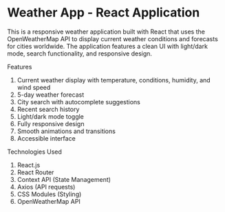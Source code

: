 # Weather App - React Application

This is a responsive weather application built with React that uses the OpenWeatherMap API to display current weather conditions and forecasts for cities worldwide. The application features a clean UI with light/dark mode, search functionality, and responsive design.

Features

1. Current weather display with temperature, conditions, humidity, and wind speed
2. 5-day weather forecast
3. City search with autocomplete suggestions
4. Recent search history
5. Light/dark mode toggle
6. Fully responsive design
7. Smooth animations and transitions
8. Accessible interface


Technologies Used

1. React.js
2. React Router
3. Context API (State Management)
4. Axios (API requests)
5. CSS Modules (Styling)
6. OpenWeatherMap API


